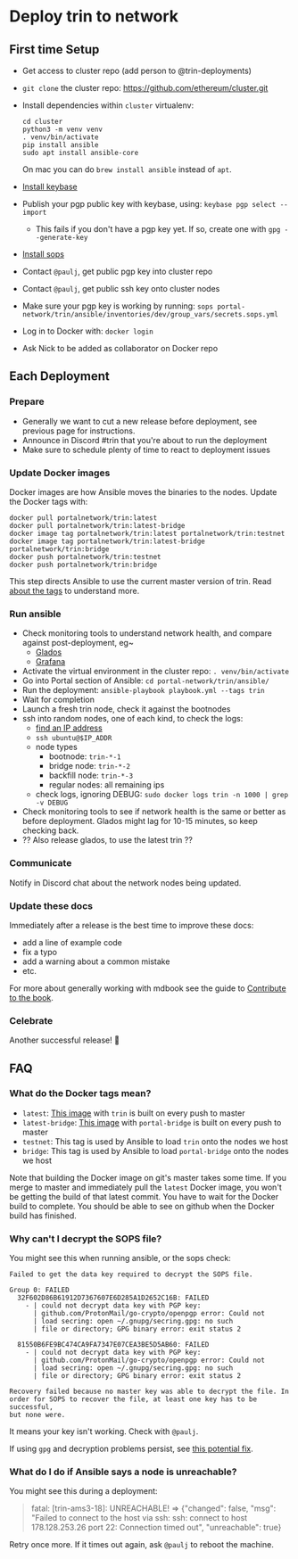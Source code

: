 # Deploy trin to network

## First time Setup
- Get access to cluster repo (add person to @trin-deployments)
- `git clone` the cluster repo: https://github.com/ethereum/cluster.git
- Install dependencies within `cluster` virtualenv:
    ```shell=
    cd cluster
    python3 -m venv venv
    . venv/bin/activate
    pip install ansible
    sudo apt install ansible-core
    ```
    On mac you can do `brew install ansible` instead of `apt`.

- [Install keybase](https://keybase.io/docs/the_app/install_linux)
- Publish your pgp public key with keybase, using: `keybase pgp select --import`
  - This fails if you don't have a pgp key yet. If so, create one with `gpg --generate-key`
- [Install sops](https://github.com/getsops/sops)
- Contact `@paulj`, get public pgp key into cluster repo
- Contact `@paulj`, get public ssh key onto cluster nodes

- Make sure your pgp key is working by running:
  ```sops portal-network/trin/ansible/inventories/dev/group_vars/secrets.sops.yml```
- Log in to Docker with: `docker login`
- Ask Nick to be added as collaborator on Docker repo

## Each Deployment

### Prepare
- Generally we want to cut a new release before deployment, see previous page for instructions.
- Announce in Discord #trin that you're about to run the deployment
- Make sure to schedule plenty of time to react to deployment issues

### Update Docker images
Docker images are how Ansible moves the binaries to the nodes. Update the Docker tags with:
```shell=
docker pull portalnetwork/trin:latest
docker pull portalnetwork/trin:latest-bridge
docker image tag portalnetwork/trin:latest portalnetwork/trin:testnet
docker image tag portalnetwork/trin:latest-bridge portalnetwork/trin:bridge
docker push portalnetwork/trin:testnet
docker push portalnetwork/trin:bridge
```

This step directs Ansible to use the current master version of trin. Read [about the tags](#what-do-the-docker-tags-mean) to understand more.

### Run ansible
- Check monitoring tools to understand network health, and compare against post-deployment, eg~
    - [Glados](http://glados.ethportal.net/content/)
    - [Grafana](https://trin-bench.ethdevops.io/d/e23mBdEVk/trin-metrics?orgId=1)
- Activate the virtual environment in the cluster repo: `. venv/bin/activate`
- Go into Portal section of Ansible: `cd portal-network/trin/ansible/`
- Run the deployment: `ansible-playbook playbook.yml --tags trin`
- Wait for completion
- Launch a fresh trin node, check it against the bootnodes
- ssh into random nodes, one of each kind, to check the logs:
	- [find an IP address](https://github.com/ethereum/cluster/blob/master/portal-network/trin/ansible/inventories/dev/inventory.yml)
	- `ssh ubuntu@$IP_ADDR`
	- node types
		- bootnode: `trin-*-1`
		- bridge node: `trin-*-2`
		- backfill node: `trin-*-3`
		- regular nodes: all remaining ips
  - check logs, ignoring DEBUG: `sudo docker logs trin -n 1000 | grep -v DEBUG`
- Check monitoring tools to see if network health is the same or better as before deployment. Glados might lag for 10-15 minutes, so keep checking back.
- ?? Also release glados, to use the latest trin ??

### Communicate

Notify in Discord chat about the network nodes being updated.

### Update these docs

Immediately after a release is the best time to improve these docs:
- add a line of example code
- fix a typo
- add a warning about a common mistake
- etc.

For more about generally working with mdbook see the guide to [Contribute to
the book](/developers/contributing/book.md).

### Celebrate

Another successful release! 🎉

## FAQ
### What do the Docker tags mean?

- `latest`: [This image](https://github.com/ethereum/trin/blob/master/docker/Dockerfile) with `trin` is built on every push to master
- `latest-bridge`: [This image](https://github.com/ethereum/trin/blob/master/docker/Dockerfile.bridge) with `portal-bridge` is built on every push to master
- `testnet`: This tag is used by Ansible to load `trin` onto the nodes we host
- `bridge`: This tag is used by Ansible to load `portal-bridge` onto the nodes we host

Note that building the Docker image on git's master takes some time. If you merge to master and immediately pull the `latest` Docker image, you won't be getting the build of that latest commit. You have to wait for the Docker build to complete. You should be able to see on github when the Docker build has finished.

### Why can't I decrypt the SOPS file?

You might see this when running ansible, or the sops check:
```shell=
Failed to get the data key required to decrypt the SOPS file.

Group 0: FAILED
  32F602D86B61912D7367607E6D285A1D2652C16B: FAILED
    - | could not decrypt data key with PGP key:
      | github.com/ProtonMail/go-crypto/openpgp error: Could not
      | load secring: open ~/.gnupg/secring.gpg: no such
      | file or directory; GPG binary error: exit status 2

  81550B6FE9BC474CA9FA7347E07CEA3BE5D5AB60: FAILED
    - | could not decrypt data key with PGP key:
      | github.com/ProtonMail/go-crypto/openpgp error: Could not
      | load secring: open ~/.gnupg/secring.gpg: no such
      | file or directory; GPG binary error: exit status 2

Recovery failed because no master key was able to decrypt the file. In
order for SOPS to recover the file, at least one key has to be successful,
but none were.
```
It means your key isn't working. Check with `@paulj`.

If using `gpg` and decryption problems persist, see [this potential fix](https://github.com/getsops/sops/issues/304#issuecomment-377195341).

### What do I do if Ansible says a node is unreachable?
You might see this during a deployment:
> fatal: [trin-ams3-18]: UNREACHABLE! => {"changed": false, "msg": "Failed to connect to the host via ssh: ssh: connect to host 178.128.253.26 port 22: Connection timed out", "unreachable": true}

Retry once more. If it times out again, ask `@paulj` to reboot the machine.
